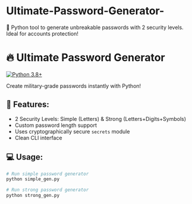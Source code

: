 # Ultimate-Password-Generator-
🔐 Python tool to generate unbreakable passwords with 2 security levels. Ideal for accounts protection!  
# 🔥 Ultimate Password Generator

[![Python 3.8+](https://img.shields.io/badge/Python-3.8+-yellow.svg)](https://python.org)

Create military-grade passwords instantly with Python!  

## 🚀 Features:
- 2 Security Levels: Simple (Letters) & Strong (Letters+Digits+Symbols)
- Custom password length support
- Uses cryptographically secure `secrets` module
- Clean CLI interface

## 💻 Usage:
```bash
# Run simple password generator
python simple_gen.py

# Run strong password generator 
python strong_gen.py

